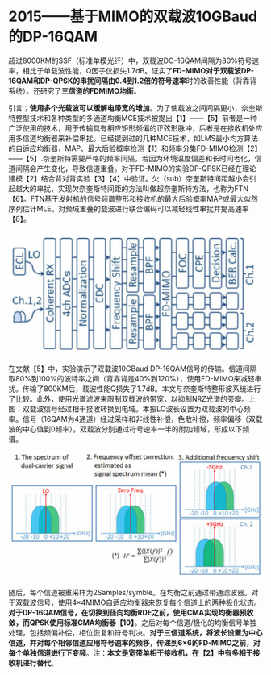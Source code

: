 # 2015——基于MIMO的双载波10GBaud的DP-16QAM

超过8000KM的SSF（标准单模光纤）中，双载波DO-16QAM间隔为80%符号速率，相比于单载波性能，Q因子仅损失1.7dB。证实了**FD-MIMO对于双载波DP-16QAM和DP-QPSK的串扰间隔由0.4到1.2倍的符号速率**时的改善性能（背靠背系统）。还研究了**三信道的FDMIMO均衡**。

引言；**使用多个光载波可以缓解电带宽的增加**。为了使载波之间间隔更小，奈奎斯特整型技术和各种类型的多通道均衡MCE技术被提出【1】——【5】前者是一种广泛使用的技术，用于传输具有相应矩形频偏的正弦形脉冲，后者是在接收机处应用多信道均衡器来补偿串扰。已经提到过的几种MCE技术，如LMS最小均方算法的自适应均衡器，MAP、最大后验概率检测【1】和频率分集FD-MIMO检测【2】——【5】.奈奎斯特需要严格的频率间隔，若因为环境温度偏差和长时间老化，信道间隔会产生变化，导致信道重叠。对于FD-MIMO的实验DP-QPSK已经在理论建模【2】结合背对背实验【3】【4】中验证。欠（sub）奈奎斯特间距越小会引起越大的串扰，实现欠奈奎斯特间距的方法叫做超奈奎斯特方法，也称为FTN【6】。FTN基于发射机的信号频谱整形和接收机的最大后验概率MAP或最大似然序列估计MLE。对频域重叠的载波进行联合编码可以减轻线性串扰并提高速率【8】。

![4&#xD7;4 FD-MIMO&#x63A5;&#x6536;&#x7CFB;&#x7EDF;](../../../.gitbook/assets/image%20%2833%29.png)

在文献【5】中，实验演示了双载波10GBaud DP-16QAM信号的传输。信道间隔取80%到100%的波特率之间（背靠背是40%到120%），使用FD-MIMO来减轻串扰。传输了800KM后，载波性能Q损失了1.7dB。本文与奈奎斯特整形波系统进行了比较。此外，使用光谱滤波来限制双载波的带宽，以抑制NRZ光谱的旁瓣。上图：双载波信号经过相干接收转换到电域。本振LO波长设置为双载波的中心频率。信号（16QAM为4通道）经过采样和非线性补偿，色散补偿，频率偏移（双载波的中心值到0频率）。双载波分别通过符号速率一半的附加频域，形成以下频谱。

![](../../../.gitbook/assets/image%20%2834%29.png)

随后，每个信道被重采样为2Samples/symble。在均衡之前通过带通滤波器。对于双载波信号，使用4×4MIMO自适应均衡器来恢复每个信道上的两种极化状态。**对于DP-16QAM信号，在切换到径向均衡RDE之前，使用CMA实现均衡器预收敛，而QPSK使用标准CMA均衡器【10】**。之后对每个信道/极化的均衡信号单独处理，包括频偏补偿，相位恢复和符号判决。**对于三信道系统，将波长设置为中心信道，并对每个相邻信道应用符号速率的频移，传递到6×6的FD-MIMO之前，对每个单独信道进行下变频**。注：**本文是宽带单相干接收机，在【2】中有多相干接收机进行替代**。

